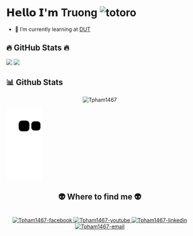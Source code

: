 # 𝗛𝗲𝗹𝗹𝗼 𝗜'𝗺 Truong   <img src="https://emoji.gg/assets/emoji/9085-totoro.png" width="64px" height="64px" alt="totoro">

- 🌱 I’m currently learning at <a href="http://dut.udn.vn/">DUT</a>
## 🔥 GitHub Stats 🔥


<div>
<img src="https://github-readme-stats.vercel.app/api?username=tpham1467&theme=tokyonight&show_icons=true&count_private=true" >
<img src="https://github-readme-stats.vercel.app/api/top-langs/?username=tpham1467&theme=tokyonight&layout=compact&langs_count=6">
</div>

## 📊 Github Stats
<p align="center"><img src="https://github-readme-streak-stats.herokuapp.com/?user=HelpMe-Pls&theme=algolia" alt="Tpham1467" /></p>
<div> 
  
  ![Snake animation](https://github.com/HelpMe-Pls/HelpMe-Pls/blob/output/github-contribution-grid-snake.svg)
</div>


<h2 align="center">👽 Where to find me 👽</h2>
<br>
<!-- https://icons8.com -->
<div align="center">
  <a href="https://www.facebook.com/profile.php?id=100011222585785" target="blank">
    <img src="https://img.icons8.com/bubbles/100/000000/facebook-new.png" alt="Tpham1467-facebook" />
  </a>
  <a href="https://www.youtube.com/channel/UCBrvqMAgY-TJBRJyAE4IMjA" target="blank">
    <img src="https://img.icons8.com/bubbles/100/000000/youtube-squared.png" alt="Tpham1467-youtube" />
  </a>
  <a href="https://www.linkedin.com/in/ph%E1%BA%A1m-tr%C6%B0%E1%BB%9Fng-512663211/" target="blank">
    <img src="https://img.icons8.com/bubbles/100/000000/linkedin.png" alt="Tpham1467-linkedin" />
  </a>
  <a href="mailto:tpham1467@gmail.com" target="top">
    <img src="https://img.icons8.com/bubbles/100/000000/apple-mail.png" alt="Tpham1467-email" />
  </a>
</div>
